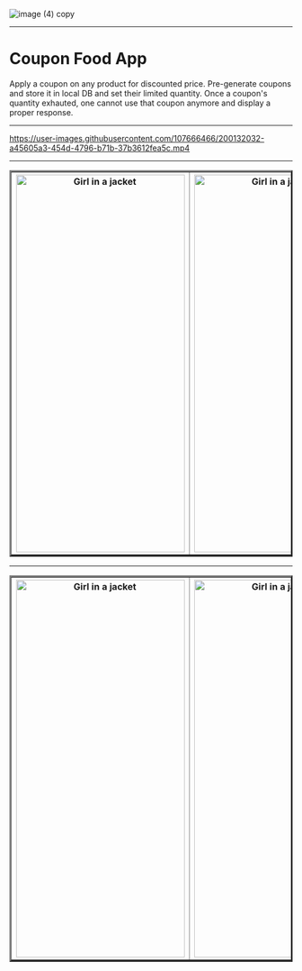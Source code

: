 ![image (4) copy](https://user-images.githubusercontent.com/107666466/200133595-9811914d-e872-436d-ae67-70451517cee3.jpg)

---

# Coupon Food App 
 Apply a coupon on any product for discounted price. Pre-generate coupons and store it in local DB and set their limited quantity. Once a coupon's quantity exhauted, one cannot use that coupon anymore and display a proper response.
 
---
 
https://user-images.githubusercontent.com/107666466/200132032-a45605a3-454d-4796-b71b-37b3612fea5c.mp4

---

<table border="3">  
<tr>
<th><img src="https://user-images.githubusercontent.com/107666466/200132240-d6d2c551-83be-43ad-8f83-7731732a899c.jpg" alt="Girl in a jacket" width="300" height="670"></th>
<th><img src="https://user-images.githubusercontent.com/107666466/200132263-e86f930d-be6c-421f-b625-e0c44f4cb1d5.jpg" alt="Girl in a jacket" width="300" height="670"></th>
</tr>
</table> 

---

<table border="3">  
<tr>
<th><img src="https://user-images.githubusercontent.com/107666466/200132300-1a0d7f79-74bc-4b84-9730-655d552a32d6.jpg" alt="Girl in a jacket" width="300" height="670"></th>
<th><img src="https://user-images.githubusercontent.com/107666466/200132312-ed69b1ea-6bb8-446a-bc49-aecb5853c984.jpg" alt="Girl in a jacket" width="300" height="670"></th>
</tr>
</table> 


